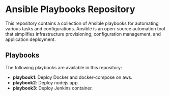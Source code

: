 # Ansible Playbooks Repository

This repository contains a collection of Ansible playbooks for automating various tasks and configurations. Ansible is an open-source automation tool that simplifies infrastructure provisioning, configuration management, and application deployment.


## Playbooks

The following playbooks are available in this repository:

- **playbook1**: Deploy Docker and docker-compose on aws.
- **playbook2**: Deploy nodejs app.
- **playbook3**: Deploy Jenkins container.

